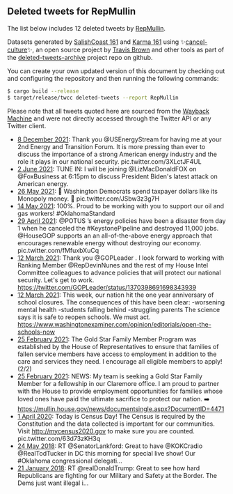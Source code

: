 ## Deleted tweets for RepMullin

The list below includes 12 deleted tweets by
[RepMullin](https://twitter.com/RepMullin).



Datasets generated by [SalishCoast 161](https://twitter.com/SalishCoastA) and [Karma 161](https://twitter.com/KarmaOneSixOne)
using ✨[cancel-culture](https://github.com/travisbrown/cancel-culture)✨, an open source project by [Travis Brown](https://twitter.com/travisbrown) 
and other tools as part of the [deleted-tweets-archive](https://github.com/salcoast/deleted-tweets-archive/) project repo on github.

You can create your own updated version of this document by checking out and configuring the
repository and then running the following commands:

```bash
$ cargo build --release
$ target/release/twcc deleted-tweets --report RepMullin
```

Please note that all tweets quoted here are sourced from the
[Wayback Machine](https://web.archive.org) and were not directly accessed through the Twitter API or
any Twitter client.

* [ 8 December 2021](https://web.archive.org/web/20211208210048/https://twitter.com/RepMullin/status/1468686968318042117): Thank you  @USEnergyStream  for having me at your 2nd Energy and Transition Forum.  It is more pressing than ever to discuss the importance of a strong American energy industry and the role it plays in our national security. pic.twitter.com/3XLctJF4UL
* [ 2 June 2021](https://web.archive.org/web/20210602215630/https://twitter.com/RepMullin/status/1400209674700529668): TUNE IN: I will be joining  @LizMacDonaldFOX  on  @FoxBusiness  at 6:15pm to discuss President Biden's latest attack on American energy.
* [26 May 2021](https://web.archive.org/web/20210526182427/https://twitter.com/RepMullin/status/1397619559222419459): 💸 Washington Democrats spend taxpayer dollars like its Monopoly money. 💸 pic.twitter.com/JSbw3z3g7H
* [14 May 2021](https://web.archive.org/web/20210514213840/https://twitter.com/RepMullin/status/1393319811623624707): 100%. Proud to be working with you to support our oil and gas workers!  #OklahomaStandard
* [29 April 2021](https://web.archive.org/web/20210429012504/https://twitter.com/RepMullin/status/1387578482117550082): @POTUS ’s energy policies have been a disaster from day 1 when he canceled the  #KeystonePipeline  and destroyed 11,000 jobs.    @HouseGOP  supports an an all-of-the-above energy approach that encourages renewable energy without destroying our economy. pic.twitter.com/fMfuxbXuCq
* [12 March 2021](https://web.archive.org/web/20210312174051/https://twitter.com/RepMullin/status/1370429563751268352): Thank you  @GOPLeader . I look forward to working with Ranking Member  @RepDevinNunes  and the rest of my House Intel Committee colleagues to advance policies that will protect our national security. Let's get to work. https://twitter.com/GOPLeader/status/1370398691698343939
* [12 March 2021](https://web.archive.org/web/20210312161720/https://twitter.com/RepMullin/status/1370408488535531521): This week, our nation hit the one year anniversary of school closures. The consequences of this have been clear:  -worsening mental health -students falling behind -struggling parents   The science says it is safe to reopen schools. We must act. https://www.washingtonexaminer.com/opinion/editorials/open-the-schools-now
* [25 February 2021](https://web.archive.org/web/20210225155331/https://twitter.com/RepMullin/status/1364966677474082827): The Gold Star Family Member Program was established by the House of Representatives to ensure that families of fallen service members have access to employment in addition to the care and services they need. I encourage all eligible members to apply! (2/2)
* [25 February 2021](https://web.archive.org/web/20210225155331/https://twitter.com/RepMullin/status/1364966677474082827): NEWS: My team is seeking a Gold Star Family Member for a fellowship in our Claremore office. I am proud to partner with the House to provide employment opportunities for families whose loved ones have paid the ultimate sacrifice to protect our nation. ➡️ https://mullin.house.gov/news/documentsingle.aspx?DocumentID=4471
* [ 1 April 2020](https://web.archive.org/web/20200401200239/https://twitter.com/RepMullin/status/1245438946718466051): Today is Census Day! The Census is required by the Constitution and the data collected is important for our communities. Visit  http://mycensus2020.gov  to make sure you are counted. pic.twitter.com/63d73zKH3q
* [24 May 2018](https://web.archive.org/web/20180524125900/https://twitter.com/RepMullin/status/999635879462428673): RT @SenatorLankford: Great to have @KOKCradio @RealTodTucker in DC this morning for special live show! Our #Oklahoma congressional delegati…
* [21 January 2018](https://web.archive.org/web/20180121171459/https://twitter.com/RepMullin/status/955126592312922113): RT @realDonaldTrump: Great to see how hard Republicans are fighting for our Military and Safety at the Border. The Dems just want illegal i…
